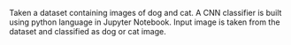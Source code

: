Taken a dataset containing images of dog and cat. 
A CNN classifier is built using python language in Jupyter Notebook.
Input image is taken from the dataset and classified as dog or cat image.
